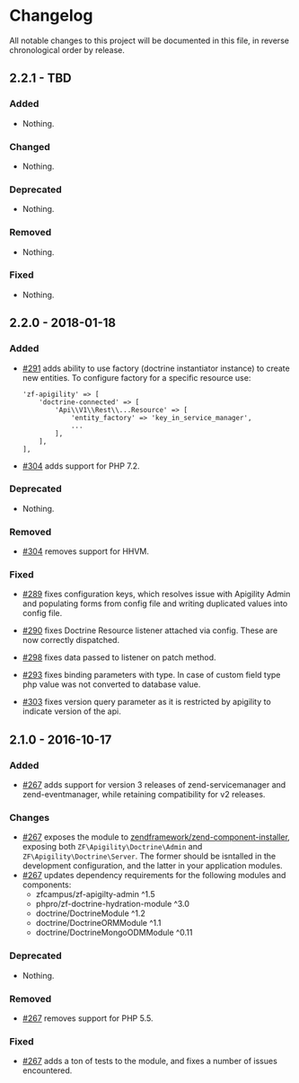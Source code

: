 # Changelog

All notable changes to this project will be documented in this file, in reverse chronological order by release.

## 2.2.1 - TBD

### Added

- Nothing.

### Changed

- Nothing.

### Deprecated

- Nothing.

### Removed

- Nothing.

### Fixed

- Nothing.

## 2.2.0 - 2018-01-18

### Added

- [#291](https://github.com/zfcampus/zf-apigility-doctrine/pull/291) adds
  ability to use factory (doctrine instantiator instance) to create new
  entities. To configure factory for a specific resource use:
  ```
  'zf-apigility' => [
      'doctrine-connected' => [
          'Api\\V1\\Rest\\...Resource' => [
              'entity_factory' => 'key_in_service_manager',
              ...
          ],
      ],
  ],
  ```

- [#304](https://github.com/zfcampus/zf-apigility-doctrine/pull/304) adds
  support for PHP 7.2.

### Deprecated

- Nothing.

### Removed

- [#304](https://github.com/zfcampus/zf-apigility-doctrine/pull/304) removes
  support for HHVM.

### Fixed

- [#289](https://github.com/zfcampus/zf-apigility-doctrine/pull/289) fixes
  configuration keys, which resolves issue with Apigility Admin and populating
  forms from config file and writing duplicated values into config file.

- [#290](https://github.com/zfcampus/zf-apigility-doctrine/pull/290) fixes
  Doctrine Resource listener attached via config. These are now correctly
  dispatched.

- [#298](https://github.com/zfcampus/zf-apigility-doctrine/pull/298) fixes
  data passed to listener on patch method.

- [#293](https://github.com/zfcampus/zf-apigility-doctrine/pull/293) fixes
  binding parameters with type. In case of custom field type php value was not
  converted to database value.

- [#303](https://github.com/zfcampus/zf-apigility-doctrine/pull/303) fixes
  version query parameter as it is restricted by apigility to indicate version
  of the api.

## 2.1.0 - 2016-10-17

### Added

- [#267](https://github.com/zfcampus/zf-apigility-doctrine/pull/267) adds
  support for version 3 releases of zend-servicemanager and zend-eventmanager,
  while retaining compatibility for v2 releases.

### Changes

- [#267](https://github.com/zfcampus/zf-apigility-doctrine/pull/267) exposes the
  module to [zendframework/zend-component-installer](https://github.com/zendframework/zend-component-installer),
  exposing both `ZF\Apigility\Doctrine\Admin` and
  `ZF\Apigility\Doctrine\Server`. The former should be isntalled in the
  development configuration, and the latter in your application modules.
- [#267](https://github.com/zfcampus/zf-apigility-doctrine/pull/267) updates
  dependency requirements for the following modules and components:
  - zfcampus/zf-apigilty-admin ^1.5
  - phpro/zf-doctrine-hydration-module ^3.0
  - doctrine/DoctrineModule ^1.2
  - doctrine/DoctrineORMModule ^1.1
  - doctrine/DoctrineMongoODMModule ^0.11

### Deprecated

- Nothing.

### Removed

- [#267](https://github.com/zfcampus/zf-apigility-doctrine/pull/267) removes
  support for PHP 5.5.

### Fixed

- [#267](https://github.com/zfcampus/zf-apigility-doctrine/pull/267) adds a ton
  of tests to the module, and fixes a number of issues encountered.
